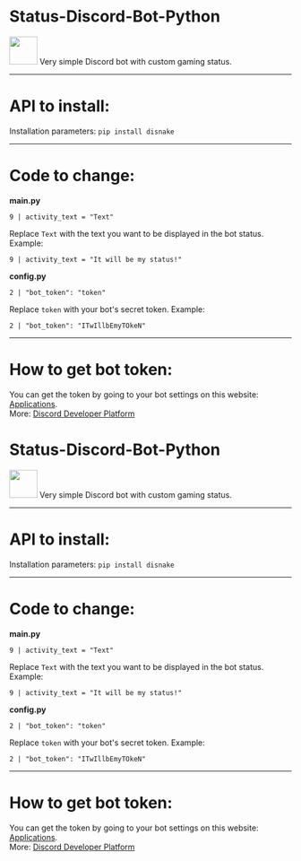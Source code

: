 # Status-Discord-Bot-Python
<img src="https://i.postimg.cc/Dz8xXK3G/GB.png" height="50px">
Very simple Discord bot with custom gaming status.
<hr>
<h1>API to install:</h1>

Installation parameters: `pip install disnake`
<hr>
<h1>Code to change:</h1>

<b>main.py</b>

```
9 | activity_text = "Text"
```
Replace `Text` with the text you want to be displayed in the bot status.
Example:
```
9 | activity_text = "It will be my status!"
```

<b>config.py</b>

```
2 | "bot_token": "token"
```
Replace `token` with your bot's secret token.
Example:
```
2 | "bot_token": "ITwIllbEmyTOkeN"
```
<hr>
<h1>How to get bot token:</h1>

You can get the token by going to your bot settings on this website: [Applications](https://discord.com/developers/applications).
<br>
More: [Discord Developer Platform](https://discord.com/developers/docs/intro)

# Status-Discord-Bot-Python
<img src="https://i.postimg.cc/YCXX0CZk/UA.png" height="50px">
Very simple Discord bot with custom gaming status.
<hr>
<h1>API to install:</h1>

Installation parameters: `pip install disnake`
<hr>
<h1>Code to change:</h1>

<b>main.py</b>

```
9 | activity_text = "Text"
```
Replace `Text` with the text you want to be displayed in the bot status.
Example:
```
9 | activity_text = "It will be my status!"
```

<b>config.py</b>

```
2 | "bot_token": "token"
```
Replace `token` with your bot's secret token.
Example:
```
2 | "bot_token": "ITwIllbEmyTOkeN"
```
<hr>
<h1>How to get bot token:</h1>

You can get the token by going to your bot settings on this website: [Applications](https://discord.com/developers/applications).
<br>
More: [Discord Developer Platform](https://discord.com/developers/docs/intro)


